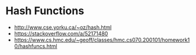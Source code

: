 # Hash Functions

- http://www.cse.yorku.ca/~oz/hash.html
- https://stackoverflow.com/a/52171480
- https://www.cs.hmc.edu/~geoff/classes/hmc.cs070.200101/homework10/hashfuncs.html
